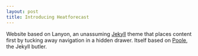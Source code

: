 ```yaml
---
layout: post
title: Introducing Heatforecast
---
```


Website based on Lanyon, an unassuming [Jekyll](http://jekyllrb.com) theme that places content first by tucking away navigation in a hidden drawer. Itself based on [Poole](http://getpoole.com), the Jekyll butler.